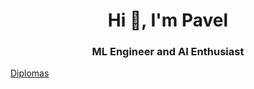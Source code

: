 <h1 align="center">Hi 👋, I'm Pavel</h1>
<h3 align="center">ML Engineer and AI Enthusiast</h3>

[Diplomas](https://mekhnin.github.io)

